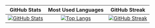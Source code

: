 
<div align="center">
<img></img>
</div>

<div align="center">

| GitHub Stats | Most Used Languages | GitHub Streak |
|--------------|---------------------|---------------|
| [![GitHub Stats](https://github-readme-stats.vercel.app/api?username=smallghost42&show_icons=true&theme=tokyonight)](https://github.com/smallghost42) | <div align="center">[![Top Langs](https://github-readme-stats.vercel.app/api/top-langs/?username=smallghost42&layout=compact&theme=tokyonight)](https://github.com/smallghost42)</div> | [![GitHub Streak](https://github-readme-streak-stats.herokuapp.com/?user=smallghost42&theme=tokyonight)](https://github.com/smallghost42) |

</div>
